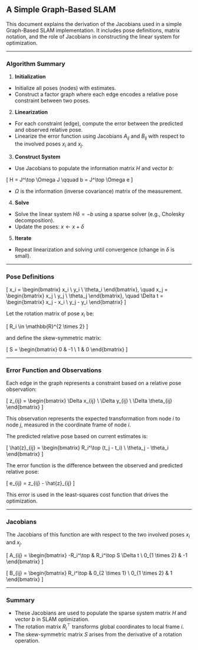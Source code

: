 ## A Simple Graph-Based SLAM

This document explains the derivation of the Jacobians used in a simple Graph-Based SLAM implementation. It includes pose definitions, matrix notation, and the role of Jacobians in constructing the linear system for optimization.

---

### Algorithm Summary

1. **Initialization**

- Initialize all poses (nodes) with estimates.
- Construct a factor graph where each edge encodes a relative pose constraint between two poses.

2. **Linearization**

- For each constraint (edge), compute the error between the predicted and observed relative pose.
- Linearize the error function using Jacobians $A_{ij}$ and $B_{ij}$ with respect to the involved poses $x_i$ and $x_j$.

3. **Construct System**

- Use Jacobians to populate the information matrix $H$ and vector $b$:

\[
H = J^\top \Omega J \qquad b = J^\top \Omega e
\]

- $\Omega$ is the information (inverse covariance) matrix of the measurement.

4. **Solve**

- Solve the linear system $H \delta = -b$ using a sparse solver (e.g., Cholesky decomposition).
- Update the poses: $x \leftarrow x + \delta$

5. **Iterate**

- Repeat linearization and solving until convergence (change in $\delta$ is small).

---

### Pose Definitions

\[
x_i = \begin{bmatrix} x_i \\ y_i \\ \theta_i \end{bmatrix}, \quad
x_j = \begin{bmatrix} x_j \\ y_j \\ \theta_j \end{bmatrix}, \quad
\Delta t = \begin{bmatrix} x_j - x_i \\ y_j - y_i \end{bmatrix}
\]

Let the rotation matrix of pose $x_i$ be:

\[
R_i \in \mathbb{R}^{2 \times 2}
\]

and define the skew-symmetric matrix:

\[
S = \begin{bmatrix}
0 & -1 \\
1 & 0
\end{bmatrix}
\]

---

### Error Function and Observations

Each edge in the graph represents a constraint based on a relative pose observation:

\[
z_{ij} = \begin{bmatrix} \Delta x_{ij} \\ \Delta y_{ij} \\ \Delta \theta_{ij} \end{bmatrix}
\]

This observation represents the expected transformation from node $i$ to node $j$, measured in the coordinate frame of node $i$.

The predicted relative pose based on current estimates is:

\[
\hat{z}_{ij} = \begin{bmatrix} R_i^\top (t_j - t_i) \\ \theta_j - \theta_i \end{bmatrix}
\]

The error function is the difference between the observed and predicted relative pose:

\[
e_{ij} = z_{ij} - \hat{z}_{ij}
\]

This error is used in the least-squares cost function that drives the optimization.

---

### Jacobians

The Jacobians of this function are with respect to the two involved poses $x_i$ and $x_j$.

\[
A_{ij} =
\begin{bmatrix}
-R_i^\top & R_i^\top S \Delta t \\
0_{1 \times 2} & -1
\end{bmatrix}
\]

\[
B_{ij} =
\begin{bmatrix}
R_i^\top & 0_{2 \times 1} \\
0_{1 \times 2} & 1
\end{bmatrix}
\]

---

### Summary

- These Jacobians are used to populate the sparse system matrix $H$ and vector $b$ in SLAM optimization.
- The rotation matrix $R_i^\top$ transforms global coordinates to local frame $i$.
- The skew-symmetric matrix $S$ arises from the derivative of a rotation operation.